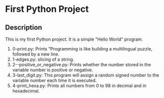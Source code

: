 # First Python Project
## Description
This is my first Python project. It is a simple "Hello World" program.
1. 0-print.py: Prints "Programming is like building a multilingual puzzle, followed by a new line.
2. 1-edges.py: slicing of a string.
3. 2--positive_or_negative.py: Prints whether the number stored in the variable number is positive or negative.
4. 3-last_digit.py: This program will assign a random signed number to the variable number each time it is executed.
5. 4-print_hexa.py: Prints all numbers from 0 to 98 in decimal and in hexadecimal.